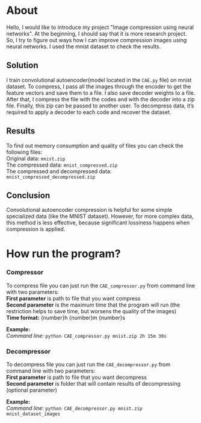 # About
Hello, I would like to introduce my project "Image compression using neural networks". At the beginning, I should say that it is more research project. So, I try to figure out ways how I can improve compression images using neural networks. I used the mnist dataset to check the results.

## Solution
I train convolutional autoencoder(model located in the `CAE.py` file) on mnist dataset. To compress, I pass all the images through the encoder to get the feature vectors and save them to a file. I also save decoder weights to a file. After that, I compress the file with the codes and with the decoder into a zip file. Finally, this zip can be passed to another user. To decompress data, it’s required to apply a decoder to each code and recover the dataset.

## Results
To find out memory consumption and quality of files you can check the following files:  
Original data: `mnist.zip`  
The compressed data: `mnist_compressed.zip`  
The compressed and decompressed data: `mnist_compressed_decompressed.zip`

## Conclusion
Convolutional autoencoder compression is helpful for some simple specialized data (like the MNIST dataset). However, for more complex data, this method is less effective, because significant lossiness happens when compression is applied.

# How run the program?
### Compressor
To compress file you can just run the `CAE_compressor.py` from command line with two parameters:  
**First parameter** is path to file that you want compress  
**Second parameter** is the maximum time that the program will run (the restriction helps to save time, but worsens the quality of the images)  
**Time format:** {number}h {number}m {number}s  

**Example:**  
  *Command line:* `python CAE_compressor.py mnist.zip 2h 15m 30s`

### Decompressor
To decompress file you can just run the `CAE_decompressor.py` from command line with two parameters:  
**First parameter** is path to file that you want decompress  
**Second parameter** is folder that will contain results of decompressing (optional parameter)

**Example:**  
  *Command line:* `python CAE_decompressor.py mnist.zip mnist_dataset_images`
